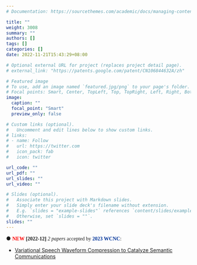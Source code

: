 ```yaml
---
# Documentation: https://sourcethemes.com/academic/docs/managing-content/

title: ""
weight: 3008
summary: ""
authors: []
tags: []
categories: []
date: 2022-11-21T15:43:29+08:00

# Optional external URL for project (replaces project detail page).
# external_link: "https://patents.google.com/patent/CN106844632A/zh"

# Featured image
# To use, add an image named `featured.jpg/png` to your page's folder.
# Focal points: Smart, Center, TopLeft, Top, TopRight, Left, Right, BottomLeft, Bottom, BottomRight.
image:
  caption: ""
  focal_point: "Smart"
  preview_only: false

# Custom links (optional).
#   Uncomment and edit lines below to show custom links.
# links:
# - name: Follow
#   url: https://twitter.com
#   icon_pack: fab
#   icon: twitter

url_code: ""
url_pdf: ""
url_slides: ""
url_video: ""

# Slides (optional).
#   Associate this project with Markdown slides.
#   Simply enter your slide deck's filename without extension.
#   E.g. `slides = "example-slides"` references `content/slides/example-slides.md`.
#   Otherwise, set `slides = ""`.
slides: ""
---
```


● <font face=consolas> <font face=fantasy color=red>**NEW**</font> **[2022-12]** *2 papers* accepted by <font color=#003399>**2023 WCNC**</font>: </font><br/>
  - [Variational Speech Waveform Compression to Catalyze Semantic Communications](/publication/variational-speech-waveform-compression-to-catalyze-semantic-communications/) <br/>
  
